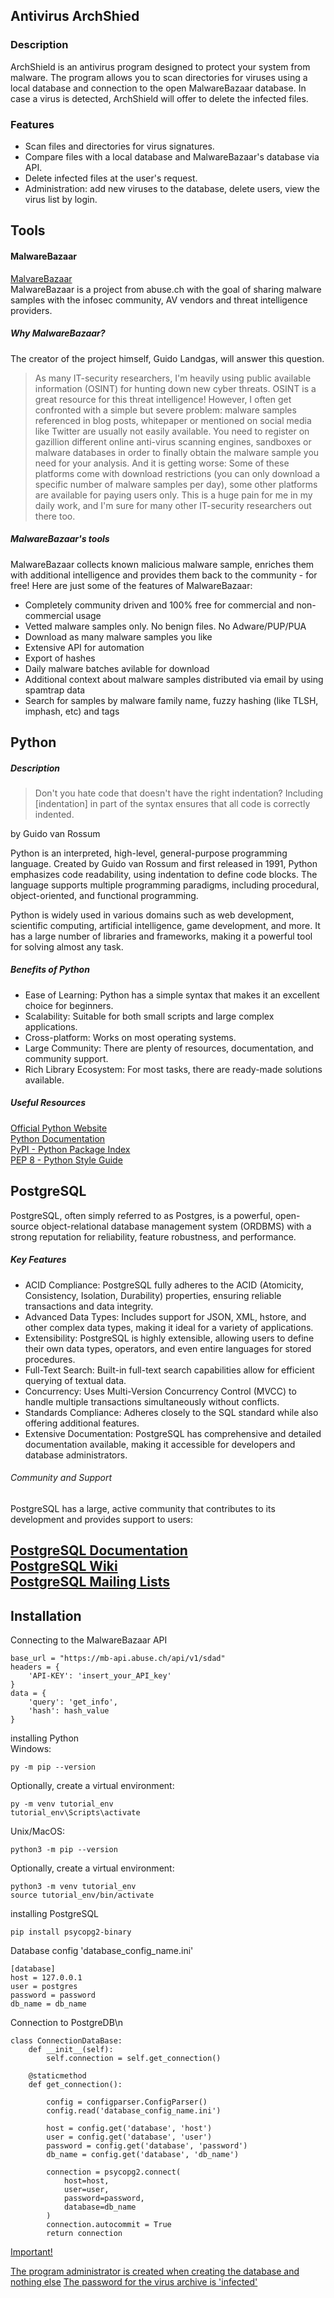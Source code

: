 Antivirus ArchShied
---

### Description

ArchShield is an antivirus program designed to protect your system from malware.
The program allows you to scan directories for viruses using a local database
and connection to the open MalwareBazaar database. In case a virus is detected,
ArchShield will offer to delete the infected files.

### Features

- Scan files and directories for virus signatures.
- Compare files with a local database and MalwareBazaar's database via API.
- Delete infected files at the user's request.
- Administration: add new viruses to the database, delete users, view the virus
  list by login.

## Tools

#### MalwareBazaar

[MalvareBazaar](https://bazaar.abuse.ch/ "Click here to visit MalvareBazaar 
website.") \
MalwareBazaar is a project from abuse.ch with the goal of sharing malware
samples with the infosec community, AV vendors and threat intelligence
providers.

##### Why MalwareBazaar?

The creator of the project himself, Guido Landgas, will answer this question.

> As many IT-security researchers, I'm heavily using public available information (OSINT) for hunting down new cyber threats. OSINT is a great resource for this threat intelligence! However, I often get confronted with a simple but severe problem: malware samples referenced in blog posts, whitepaper or mentioned on social media like Twitter are usually not easily available. You need to register on gazillion different online anti-virus scanning engines, sandboxes or malware databases in order to finally obtain the malware sample you need for your analysis. And it is getting worse: Some of these platforms come with download restrictions (you can only download a specific number of malware samples per day), some other platforms are available for paying users only. This is a huge pain for me in my daily work, and I'm sure for many other IT-security researchers out there too.

##### MalwareBazaar's tools

MalwareBazaar collects known malicious malware sample, enriches them with
additional intelligence and provides them back to the community - for free! Here
are just some of the features of MalwareBazaar:

- Completely community driven and 100% free for commercial and non-commercial
  usage
- Vetted malware samples only. No benign files. No Adware/PUP/PUA
- Download as many malware samples you like
- Extensive API for automation
- Export of hashes
- Daily malware batches avilable for download
- Additional context about malware samples distributed via email by using
  spamtrap data
- Search for samples by malware family name, fuzzy hashing (like TLSH, imphash,
  etc) and tags

## Python

##### Description

> Don't you hate code that doesn't have the right indentation? Including [indentation] in part of the syntax ensures that all code is correctly indented.

by Guido van Rossum

Python is an interpreted, high-level, general-purpose programming language.
Created by Guido van Rossum and first released in 1991, Python emphasizes code
readability, using indentation to define code blocks. The language supports
multiple programming paradigms, including procedural, object-oriented, and
functional programming.

Python is widely used in various domains such as web development, scientific
computing, artificial intelligence, game development, and more. It has a large
number of libraries and frameworks, making it a powerful tool for solving almost
any task.

##### Benefits of Python

- Ease of Learning: Python has a simple syntax that makes it an excellent choice
  for beginners.
- Scalability: Suitable for both small scripts and large complex applications.
- Cross-platform: Works on most operating systems.
- Large Community: There are plenty of resources, documentation, and community
  support.
- Rich Library Ecosystem: For most tasks, there are ready-made solutions
  available.

##### Useful Resources

[Official Python Website](https://www.python.org/) \
[Python Documentation](https://www.python.org/doc/) \
[PyPI - Python Package Index](https://pypi.org/) \
[PEP 8 - Python Style Guide](https://peps.python.org/pep-0008/)

## PostgreSQL

PostgreSQL, often simply referred to as Postgres, is a powerful, open-source
object-relational database management system (ORDBMS) with a strong reputation
for reliability, feature robustness, and performance.

##### Key Features

- ACID Compliance: PostgreSQL fully adheres to the ACID (Atomicity, Consistency,
  Isolation, Durability)
  properties, ensuring reliable transactions and data integrity.
- Advanced Data Types: Includes support for JSON, XML, hstore, and other complex
  data types, making it ideal for a variety of applications.
- Extensibility: PostgreSQL is highly extensible, allowing users to define their
  own data types, operators, and even entire languages for stored procedures.
- Full-Text Search: Built-in full-text search capabilities allow for efficient
  querying of textual data.
- Concurrency: Uses Multi-Version Concurrency Control (MVCC) to handle multiple
  transactions simultaneously without conflicts.
- Standards Compliance: Adheres closely to the SQL standard while also offering
  additional features.
- Extensive Documentation: PostgreSQL has comprehensive and detailed
  documentation available, making it accessible for developers and database
  administrators.

###### Community and Support

PostgreSQL has a large, active community that contributes to its development and
provides support to users:

[PostgreSQL Documentation](https://www.postgresql.org/docs/) \
[PostgreSQL Wiki](https://wiki.postgresql.org/wiki/Main_Page) \
[PostgreSQL Mailing Lists](https://www.postgresql.org/list/) 
---

## Installation


Connecting to the MalwareBazaar API
```
base_url = "https://mb-api.abuse.ch/api/v1/sdad"  
headers = {
    'API-KEY': 'insert_your_API_key'
}  
data = {
    'query': 'get_info',
    'hash': hash_value
} 
```
installing Python \
Windows:
```
py -m pip --version
```
Optionally, create a virtual environment:
```
py -m venv tutorial_env
tutorial_env\Scripts\activate
```
Unix/MacOS:
```
python3 -m pip --version
```
Optionally, create a virtual environment:
```
python3 -m venv tutorial_env
source tutorial_env/bin/activate
```
installing PostgreSQL 
```
pip install psycopg2-binary
```
Database config 'database_config_name.ini' 
```
[database]
host = 127.0.0.1
user = postgres
password = password
db_name = db_name
```
Connection to PostgreDB\n
```
class ConnectionDataBase:
    def __init__(self):
        self.connection = self.get_connection()

    @staticmethod
    def get_connection():

        config = configparser.ConfigParser()
        config.read('database_config_name.ini')

        host = config.get('database', 'host')
        user = config.get('database', 'user')
        password = config.get('database', 'password')
        db_name = config.get('database', 'db_name')

        connection = psycopg2.connect(
            host=host,
            user=user,
            password=password,
            database=db_name
        )
        connection.autocommit = True
        return connection
```
<u>Important!</u>

<u>The program administrator is created when creating the database and nothing else</u>
<u>The password for the virus archive is 'infected'</u>
